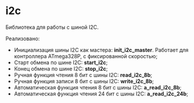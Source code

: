 # i2c
Библиотека для работы с шиной I2C.

Реализовано:

- Инициализация шины I2C как мастера: **init_i2c_master**. Работает для контроллера ATmega328P, с фиксированной скоростью;
- Старт обмена по шине I2C: **start_i2c**;
- Конец обмена по шине I2C: **stop_i2c**;
- Ручная функция чтения 8 бит с шины I2C: **read_i2c_8b**;
- Ручная функция записи 8 бит с шины I2C: **write_i2c_8b**;
- Автоматическая функция чтения 8 бит с шины I2C: **a_read_i2c_8b**;
- Автоматическая функция чтения 24 бит с шины I2C: **a_read_i2c_24b**;